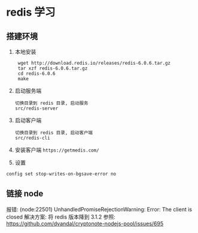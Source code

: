 # redis 学习

## 搭建环境
1. 本地安装
   ```
    wget http://download.redis.io/releases/redis-6.0.6.tar.gz
    tar xzf redis-6.0.6.tar.gz
    cd redis-6.0.6
    make
   ```
2. 启动服务端
    ```
    切换目录到 redis 目录, 启动服务
    src/redis-server
    ```
3. 启动客户端
    ```
    切换目录到 redis 目录, 启动客户端
    src/redis-cli
    ```

4. 安装客户端
``` https://getmedis.com/ ```

5. 设置

``` config set stop-writes-on-bgsave-error no ```

## 链接 node
报错: (node:22501) UnhandledPromiseRejectionWarning: Error: The client is closed
解决方案: 将 redis 版本降到 3.1.2 
参照: https://github.com/dvandal/cryptonote-nodejs-pool/issues/695